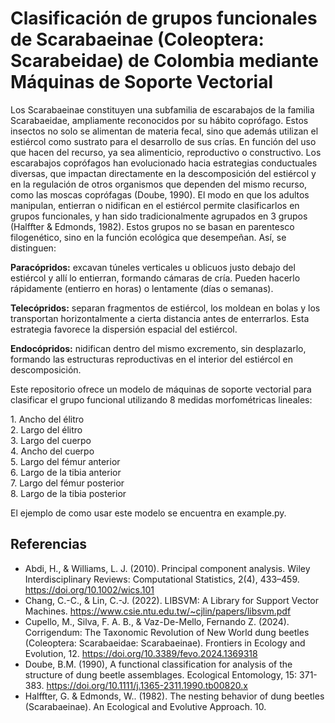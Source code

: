 # Clasificación de grupos funcionales de Scarabaeinae (Coleoptera: Scarabeidae) de Colombia mediante Máquinas de Soporte Vectorial

Los Scarabaeinae constituyen una subfamilia de escarabajos de la familia Scarabaeidae, ampliamente reconocidos por su hábito coprófago. Estos insectos no solo se alimentan de materia fecal, sino que además utilizan el estiércol como sustrato para el desarrollo de sus crías. En función del uso que hacen del recurso, ya sea alimenticio, reproductivo o constructivo. Los escarabajos coprófagos han evolucionado hacia estrategias conductuales diversas, que impactan directamente en la descomposición del estiércol y en la regulación de otros organismos que dependen del mismo recurso, como las moscas coprófagas (Doube, 1990). El modo en que los adultos manipulan, entierran o nidifican en el estiércol permite clasificarlos en grupos funcionales, y han sido tradicionalmente agrupados en 3 grupos (Halffter & Edmonds, 1982). Estos grupos no se basan en parentesco filogenético, sino en la función ecológica que desempeñan. Así, se distinguen:

**Paracópridos:** excavan túneles verticales u oblicuos justo debajo del estiércol y allí lo entierran, formando cámaras de cría. Pueden hacerlo rápidamente (entierro en horas) o lentamente (días o semanas).

**Telecópridos:** separan fragmentos de estiércol, los moldean en bolas y los transportan horizontalmente a cierta distancia antes de enterrarlos. Esta estrategia favorece la dispersión espacial del estiércol.

**Endocópridos:** nidifican dentro del mismo excremento, sin desplazarlo, formando las estructuras reproductivas en el interior del estiércol en descomposición.

Este repositorio ofrece un modelo de máquinas de soporte vectorial para clasificar el grupo funcional utilizando 8 medidas morfométricas lineales:

1\. Ancho del élitro  
2\. Largo del élitro  
3\. Largo del cuerpo  
4\. Ancho del cuerpo  
5\. Largo del fémur anterior  
6\. Largo de la tibia anterior  
7\. Largo del fémur posterior  
8\. Largo de la tibia posterior

El ejemplo de como usar este modelo se encuentra en example.py.

## Referencias
- Abdi, H., & Williams, L. J. (2010). Principal component analysis. Wiley Interdisciplinary Reviews: Computational Statistics, 2(4), 433–459. https://doi.org/10.1002/wics.101
- Chang, C.-C., & Lin, C.-J. (2022). LIBSVM: A Library for Support Vector Machines. https://www.csie.ntu.edu.tw/~cjlin/papers/libsvm.pdf
- Cupello, M., Silva, F. A. B., & Vaz-De-Mello, Fernando Z. (2024). Corrigendum: The Taxonomic Revolution of New World dung beetles (Coleoptera: Scarabaeidae: Scarabaeinae). Frontiers in Ecology and Evolution, 12. https://doi.org/10.3389/fevo.2024.1369318
- Doube, B.M. (1990), A functional classification for analysis of the structure of dung beetle assemblages. Ecological Entomology, 15: 371-383. https://doi.org/10.1111/j.1365-2311.1990.tb00820.x
- Halffter, G. & Edmonds, W.. (1982). The nesting behavior of dung beetles (Scarabaeinae). An Ecological and Evolutive Approach. 10.
